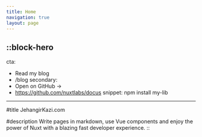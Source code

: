 ```yaml
---
title: Home
navigation: true
layout: page
---
```


::block-hero
---
cta:
  - Read my blog
  - /blog
secondary:
  - Open on GitHub →
  - https://github.com/nuxtlabs/docus
snippet: npm install my-lib
---
#title
JehangirKazi.com

#description
Write pages in markdown, use Vue components and enjoy the power of Nuxt with a blazing fast developer experience.
::
